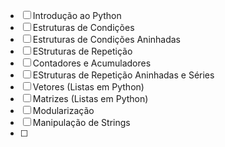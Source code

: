 - [ ] Introdução ao Python
- [ ] Estruturas de Condições
- [ ] Estruturas de Condições Aninhadas
- [ ] EStruturas de Repetição
- [ ] Contadores e Acumuladores
- [ ] EStruturas de Repetição Aninhadas e Séries
- [ ] Vetores (Listas em Python)
- [ ] Matrizes (Listas em Python)
- [ ] Modularização
- [ ] Manipulação de Strings
- [ ] 